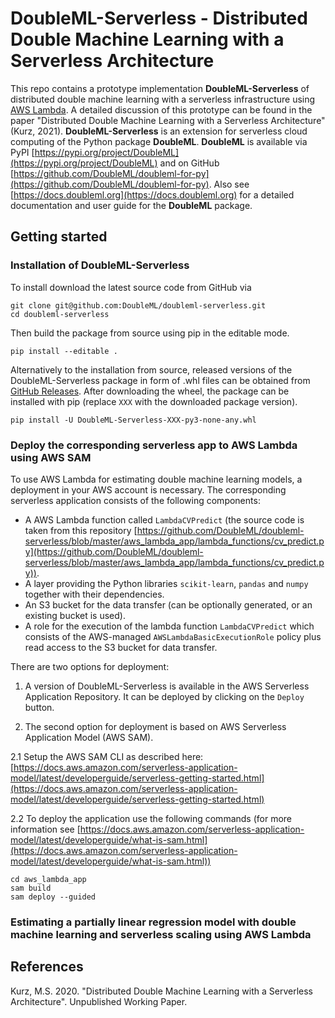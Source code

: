 # DoubleML-Serverless - Distributed Double Machine Learning with a Serverless Architecture

This repo contains a prototype implementation **DoubleML-Serverless** of distributed double machine learning with a serverless infrastructure
using [AWS Lambda](https://aws.amazon.com/lambda).
A detailed discussion of this prototype can be found in the paper "Distributed Double Machine Learning with a  Serverless Architecture" (Kurz, 2021).
**DoubleML-Serverless** is an extension for serverless cloud computing of the Python package **DoubleML**.
**DoubleML** is available via PyPI [https://pypi.org/project/DoubleML](https://pypi.org/project/DoubleML) and on GitHub [https://github.com/DoubleML/doubleml-for-py](https://github.com/DoubleML/doubleml-for-py).
Also see [https://docs.doubleml.org](https://docs.doubleml.org) for a detailed documentation and user guide for the **DoubleML** package.

## Getting started

### Installation of DoubleML-Serverless

To install download the latest source code from GitHub via
```
git clone git@github.com:DoubleML/doubleml-serverless.git
cd doubleml-serverless
```

Then build the package from source using pip in the editable mode.

```
pip install --editable .
```

Alternatively to the installation from source, released versions of the DoubleML-Serverless package in form of
.whl files can be obtained from [GitHub Releases](https://github.com/DoubleML/doubleml-serverless/releases).
After downloading the wheel, the package can be installed with pip (replace `XXX` with the downloaded package version).
```
pip install -U DoubleML-Serverless-XXX-py3-none-any.whl
```

### Deploy the corresponding serverless app to AWS Lambda using AWS SAM

To use AWS Lambda for estimating double machine learning models, a deployment in your AWS account is necessary.
The corresponding serverless application consists of the following components:

* A AWS Lambda function called `LambdaCVPredict` (the source code is taken from this repository [https://github.com/DoubleML/doubleml-serverless/blob/master/aws_lambda_app/lambda_functions/cv_predict.py](https://github.com/DoubleML/doubleml-serverless/blob/master/aws_lambda_app/lambda_functions/cv_predict.py)).
* A layer providing the Python libraries `scikit-learn`, `pandas` and `numpy` together with their dependencies.
* An S3 bucket for the data transfer (can be optionally generated, or an existing bucket is used).
* A role for the execution of the lambda function `LambdaCVPredict` which consists of the AWS-managed `AWSLambdaBasicExecutionRole` policy plus read access to the S3 bucket for data transfer.


There are two options for deployment:

1. A version of DoubleML-Serverless is available in the AWS Serverless Application Repository. It can be deployed by clicking on the `Deploy` button.

2. The second option for deployment is based on AWS Serverless Application Model (AWS SAM).

2.1 Setup the AWS SAM CLI as described here: [https://docs.aws.amazon.com/serverless-application-model/latest/developerguide/serverless-getting-started.html](https://docs.aws.amazon.com/serverless-application-model/latest/developerguide/serverless-getting-started.html)

2.2 To deploy the application use the following commands (for more information see [https://docs.aws.amazon.com/serverless-application-model/latest/developerguide/what-is-sam.html](https://docs.aws.amazon.com/serverless-application-model/latest/developerguide/what-is-sam.html))

```
cd aws_lambda_app
sam build
sam deploy --guided
```

### Estimating a partially linear regression model with double machine learning and serverless scaling using AWS Lambda



## References
Kurz, M.S. 2020. "Distributed Double Machine Learning with a  Serverless Architecture". Unpublished Working Paper.
